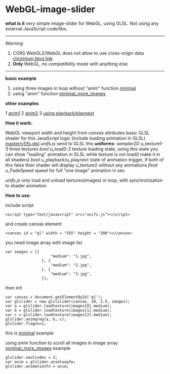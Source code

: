 # WebGL-image-slider

**what is it** very simple image-slider for WebGL, using GLSL. Not using any external JavaScript code/libs.
___

*Warning*

1. CORS WebGL2/WebGL does not allow to use cross-origin data [chromium blog link](https://blog.chromium.org/2011/07/using-cross-domain-images-in-webgl-and.html)
2. **Only** WebGL, no *compatibility mode* with anything else
___

**basic example**

1. using three images in loop without "anim" function [minimal](https://danilw.github.io/WebGL-image-slider/v1/minimal/simple_slider.html)
2. using "anim" function [minimal_more_images](https://danilw.github.io/WebGL-image-slider/v1/minimal_more_images/simple_slider.html)

**other examples**

1 [anim1](https://danilw.github.io/WebGL-image-slider/v1/anim1/simple_slider.html) 2 [anim2](https://danilw.github.io/WebGL-image-slider/v1/anim2/simple_slider.html) 3 [using playback/playnext](https://danilw.github.io/WebGL-image-slider/v1/fs3d/simple_slider.html) 

**How it work:**

WebGL viewport width and height from *canvas* attributes
basic GLSL shader for this JavaScript logic (include loading animation in GLSL) [master/v1/fs.glsl](https://github.com/danilw/WebGL-image-slider/blob/master/v1/fs.glsl)
*unifs.js* send to GLSL this **uniforms**:
*sampler2D* u_texture1-3 three textures
*bool* u_load0-2 texture loading state, using this state you can show "loading" animation in GLSL while texture is not load(I make it in all shaders)
*bool* u_playback/u_playnext state of animation trigger, if both of this false then shader will display u_texture2 without any animations
*float* u_FadeSpeed speed for full "one image" animation in sec

*unifs.js* only load and unload textures(images) in loop, with synchronization to shader animation

**How to use:**

include script
```
<script type="text/javascript" src="unifs.js"></script>
```
and create canvas element
```
<canvas id = "gl" width = "555" height = "200"></canvas>
```
you need *image* array with image list
```
var images = [{
                    "medium": "1.jpg",
                }, {
                    "medium": "2.jpg",
                }, {
                    "medium": "3.jpg",
                }];
```
then init
```
var canvas = document.getElementById('gl');
var glslider = new glslslider(canvas, 20, 2.5, images);
var a = glslider.loadtexture(images[0].medium);
var b = glslider.loadtexture(images[1].medium);
var c = glslider.loadtexture(images[2].medium);
glslider.animqreg(a, b, c);
glslider.flagxn=1;
```
this is [minimal](https://danilw.github.io/WebGL-image-slider/v1/minimal/simple_slider.html) example

using *anim* function to scroll all images in *image* array [minimal_more_images](https://danilw.github.io/WebGL-image-slider/v1/minimal_more_images/simple_slider.html) example
```
glslider.nextindex = 3;
var anim = glslider.animloopfw;
glslider.animationfn = anim;
```
